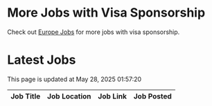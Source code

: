 # More Jobs with Visa Sponsorship

Check out [Europe Jobs](https://github.com/sureshparimi/europejobs#latest-jobs) for more jobs with visa sponsorship.

# Latest Jobs

This page is updated at May 28, 2025 01:57:20

| Job Title | Job Location | Job Link | Job Posted |
| --- | --- | --- | --- |
